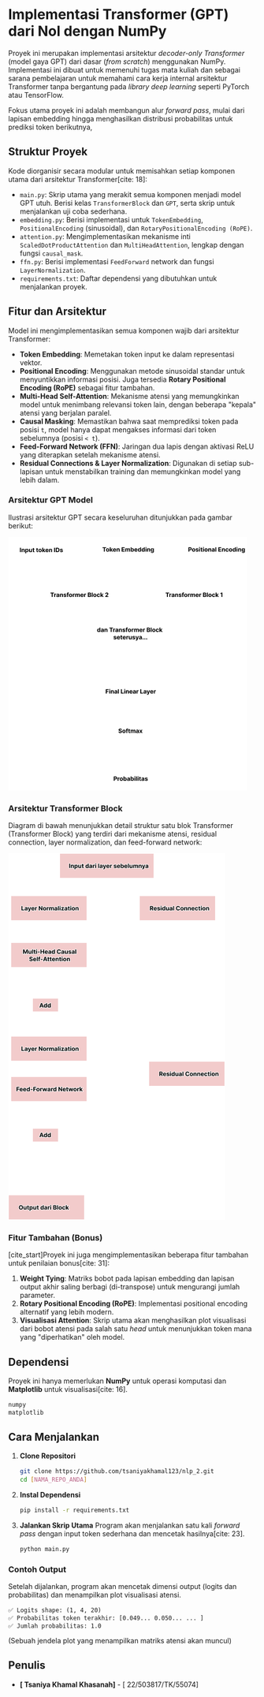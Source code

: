 # Implementasi Transformer (GPT) dari Nol dengan NumPy

Proyek ini merupakan implementasi arsitektur *decoder-only Transformer* (model gaya GPT) dari dasar (*from scratch*) menggunakan NumPy. Implementasi ini dibuat untuk memenuhi tugas mata kuliah dan sebagai sarana pembelajaran untuk memahami cara kerja internal arsitektur Transformer tanpa bergantung pada *library deep learning* seperti PyTorch atau TensorFlow.

Fokus utama proyek ini adalah membangun alur *forward pass*, mulai dari lapisan embedding hingga menghasilkan distribusi probabilitas untuk prediksi token berikutnya,

## Struktur Proyek

Kode diorganisir secara modular untuk memisahkan setiap komponen utama dari arsitektur Transformer[cite: 18]:

-   `main.py`: Skrip utama yang merakit semua komponen menjadi model GPT utuh. Berisi kelas `TransformerBlock` dan `GPT`, serta skrip untuk menjalankan uji coba sederhana.
-   `embedding.py`: Berisi implementasi untuk `TokenEmbedding`, `PositionalEncoding` (sinusoidal), dan `RotaryPositionalEncoding (RoPE)`.
-   `attention.py`: Mengimplementasikan mekanisme inti `ScaledDotProductAttention` dan `MultiHeadAttention`, lengkap dengan fungsi `causal_mask`.
-   `ffn.py`: Berisi implementasi `FeedForward` network dan fungsi `LayerNormalization`.
-   `requirements.txt`: Daftar dependensi yang dibutuhkan untuk menjalankan proyek.

## Fitur dan Arsitektur

Model ini mengimplementasikan semua komponen wajib dari arsitektur Transformer:

-   **Token Embedding**: Memetakan token input ke dalam representasi vektor.
-   **Positional Encoding**: Menggunakan metode sinusoidal standar untuk menyuntikkan informasi posisi. Juga tersedia **Rotary Positional Encoding (RoPE)** sebagai fitur tambahan.
-   **Multi-Head Self-Attention**: Mekanisme atensi yang memungkinkan model untuk menimbang relevansi token lain, dengan beberapa "kepala" atensi yang berjalan paralel.
-   **Causal Masking**: Memastikan bahwa saat memprediksi token pada posisi `t`, model hanya dapat mengakses informasi dari token sebelumnya (posisi `< t`).
-   **Feed-Forward Network (FFN)**: Jaringan dua lapis dengan aktivasi ReLU yang diterapkan setelah mekanisme atensi.
-   **Residual Connections & Layer Normalization**: Digunakan di setiap sub-lapisan untuk menstabilkan training dan memungkinkan model yang lebih dalam.

### Arsitektur GPT Model
Ilustrasi arsitektur GPT secara keseluruhan ditunjukkan pada gambar berikut:

![Arsitektur GPT](Group%202.png)

### Arsitektur Transformer Block
Diagram di bawah menunjukkan detail struktur satu blok Transformer (Transformer Block) yang terdiri dari mekanisme atensi, residual connection, layer normalization, dan feed-forward network:

![Arsitektur Transformer Block](Group%203%20(1).png)


### Fitur Tambahan (Bonus)

[cite_start]Proyek ini juga mengimplementasikan beberapa fitur tambahan untuk penilaian bonus[cite: 31]:
1.  **Weight Tying**: Matriks bobot pada lapisan embedding dan lapisan output akhir saling berbagi (di-transpose) untuk mengurangi jumlah parameter.
2.  **Rotary Positional Encoding (RoPE)**: Implementasi positional encoding alternatif yang lebih modern.
3.  **Visualisasi Attention**: Skrip utama akan menghasilkan plot visualisasi dari bobot atensi pada salah satu *head* untuk menunjukkan token mana yang "diperhatikan" oleh model.

## Dependensi

Proyek ini hanya memerlukan **NumPy** untuk operasi komputasi dan **Matplotlib** untuk visualisasi[cite: 16].

```
numpy
matplotlib
```

## Cara Menjalankan

1.  **Clone Repositori**
    ```bash
    git clone https://github.com/tsaniyakhamal123/nlp_2.git
    cd [NAMA_REPO_ANDA]
    ```

2.  **Instal Dependensi**
    ```bash
    pip install -r requirements.txt
    ```

3.  **Jalankan Skrip Utama**
    Program akan menjalankan satu kali *forward pass* dengan input token sederhana dan mencetak hasilnya[cite: 23].
    ```bash
    python main.py
    ```

### Contoh Output

Setelah dijalankan, program akan mencetak dimensi output (logits dan probabilitas) dan menampilkan plot visualisasi atensi.

```
✅ Logits shape: (1, 4, 20)
✅ Probabilitas token terakhir: [0.049... 0.050... ... ]
✅ Jumlah probabilitas: 1.0
```
(Sebuah jendela plot yang menampilkan matriks atensi akan muncul)

## Penulis

- **[ Tsaniya Khamal Khasanah]** - [ 22/503817/TK/55074]
